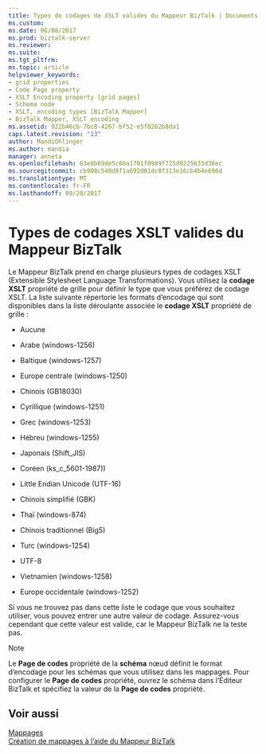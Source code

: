 ```yaml
---
title: Types de codages de XSLT valides du Mappeur BizTalk | Documents Microsoft
ms.custom: 
ms.date: 06/08/2017
ms.prod: biztalk-server
ms.reviewer: 
ms.suite: 
ms.tgt_pltfrm: 
ms.topic: article
helpviewer_keywords:
- grid properties
- Code Page property
- XSLT Encoding property [grid pages]
- Schema node
- XSLT, encoding types [BizTalk Mapper]
- BizTalk Mapper, XSLT encoding
ms.assetid: 922b46cb-7bc8-4267-bf52-e5f0262b8da1
caps.latest.revision: "13"
author: MandiOhlinger
ms.author: mandia
manager: anneta
ms.openlocfilehash: 83e8b69de5c60a1701f0989f725d9225633d38ec
ms.sourcegitcommit: cb908c540d8f1a692d01dc8f313e16cb4b4e696d
ms.translationtype: MT
ms.contentlocale: fr-FR
ms.lasthandoff: 09/20/2017
---
```

# <a name="valid-biztalk-mapper-xslt-encoding-types"></a>Types de codages XSLT valides du Mappeur BizTalk
Le Mappeur BizTalk prend en charge plusieurs types de codages XSLT (Extensible Stylesheet Language Transformations). Vous utilisez la **codage XSLT** propriété de grille pour définir le type que vous préférez de codage XSLT. La liste suivante répertorie les formats d’encodage qui sont disponibles dans la liste déroulante associée le **codage XSLT** propriété de grille :  
  
-   Aucune  
  
-   Arabe (windows-1256)  
  
-   Baltique (windows-1257)  
  
-   Europe centrale (windows-1250)  
  
-   Chinois (GB18030)  
  
-   Cyrillique (windows-1251)  
  
-   Grec (windows-1253)  
  
-   Hébreu (windows-1255)  
  
-   Japonais (Shift_JIS)  
  
-   Coréen (ks_c_5601-1987))  
  
-   Little Endian Unicode (UTF-16)  
  
-   Chinois simplifié (GBK)  
  
-   Thaï (windows-874)  
  
-   Chinois traditionnel (Big5)  
  
-   Turc (windows-1254)  
  
-   UTF-8  
  
-   Vietnamien (windows-1258)  
  
-   Europe occidentale (windows-1252)  
  
 Si vous ne trouvez pas dans cette liste le codage que vous souhaitez utiliser, vous pouvez entrer une autre valeur de codage. Assurez-vous cependant que cette valeur est valide, car le Mappeur BizTalk ne la teste pas.  
  
> [!NOTE]
>  Le **Page de codes** propriété de la **schéma** nœud définit le format d’encodage pour les schémas que vous utilisez dans les mappages. Pour configurer le **Page de codes** propriété, ouvrez le schéma dans l’Éditeur BizTalk et spécifiez la valeur de la **Page de codes** propriété.  
  
## <a name="see-also"></a>Voir aussi  
 [Mappages](../core/maps.md)   
 [Création de mappages à l’aide du Mappeur BizTalk](../core/creating-maps-using-biztalk-mapper.md)